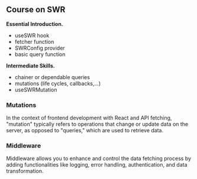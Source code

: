 ## Course on SWR

**Essential Introduction.**
- useSWR hook
- fetcher function
- SWRConfig provider
- basic query function

**Intermediate Skills.**
- chainer or dependable queries
- mutations (life cycles, callbacks,...)
- useSWRMutation


### Mutations

In the context of frontend development with React and API fetching, "mutation" typically refers to operations that change or update data on the server, as opposed to "queries," which are used to retrieve data. 

### Middleware

Middleware allows you to enhance and control the data fetching process by adding functionalities like logging, error handling, authentication, and data transformation. 